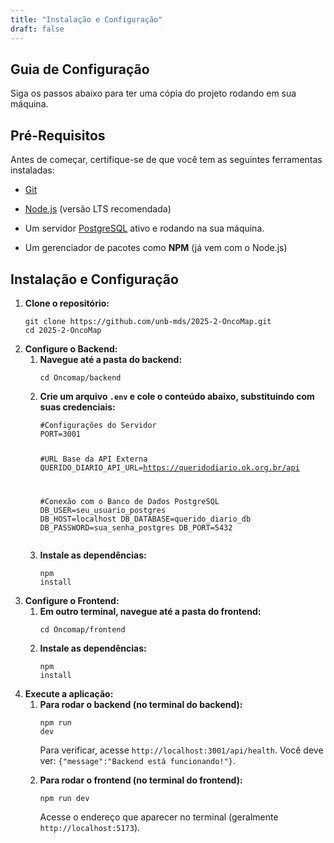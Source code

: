 ```yaml
---
title: "Instalação e Configuração"
draft: false
---
```


<section class="page-header">
    <h1>Guia de Configuração</h1>
    <p>Siga os passos abaixo para ter uma cópia do projeto rodando em sua máquina.</p>
</section>

<section class="guia-configuracao">
    <section class="requisitos">
        <h2>Pré-Requisitos</h2>
        <p>Antes de começar, certifique-se de que você tem as seguintes ferramentas instaladas:</p>
        <ul class="lista-requisitos">
            <li><p><a href="https://git-scm.com" target="_blank" rel="noopener noreferrer">Git</a></p></li>
            <li><p><a href="https://nodejs.org/en/" target="_blank" rel="noopener noreferrer">Node.js</a> (versão LTS recomendada)</p></li>
            <li><p>Um servidor <a href="https://www.postgresql.org/" target="_blank" rel="noopener noreferrer">PostgreSQL</a> ativo e rodando na sua máquina.</p></li>
            <li>Um gerenciador de pacotes como <strong>NPM</strong> (já vem com o Node.js)</li>
        </ul>
    </section>

<section class="instalacao_configuracao">
        <h2>Instalação e Configuração</h2>
        <ol>
            <li class="repositorio">
                <strong>Clone o repositório:</strong>
                <pre><code>git clone https://github.com/unb-mds/2025-2-OncoMap.git
cd 2025-2-OncoMap</code></pre>
            </li>
            <li class="backend">
                <strong>Configure o Backend:</strong>
                <ol>
                    <li>
                        <strong>Navegue até a pasta do backend:</strong>
                        <pre><code>cd Oncomap/backend</code></pre>
                    </li>
                    <li>
                        <strong>Crie um arquivo <code>.env</code> e cole o conteúdo abaixo, substituindo com suas credenciais:</strong>
                        <pre><code>#Configurações do Servidor
PORT=3001

#URL Base da API Externa
QUERIDO_DIARIO_API_URL=https://queridodiario.ok.org.br/api

#Conexão com o Banco de Dados PostgreSQL
DB_USER=seu_usuario_postgres
DB_HOST=localhost
DB_DATABASE=querido_diario_db
DB_PASSWORD=sua_senha_postgres
DB_PORT=5432
                        </code></pre>
                    </li>
                    <li>
                        <strong>Instale as dependências:</strong>
                        <pre><code>npm install</code></pre>
                    </li>
                </ol>
            </li>
            <li class="frontend">
                <strong>Configure o Frontend:</strong>
                <ol>
                    <li>
                        <strong>Em <strong>outro terminal</strong>, navegue até a pasta do frontend:</strong>
                        <pre><code>cd Oncomap/frontend</code></pre>
                    </li>
                    <li>
                        <strong>Instale as dependências:</strong>
                        <pre><code>npm install</code></pre>
                    </li>
                </ol>
            </li>
            <li class="executar">
                <strong>Execute a aplicação:</strong>
                <ol>
                    <li>
                        <strong>Para rodar o backend (no terminal do backend):</strong>
                        <pre><code>npm run dev</code></pre>
                        <p>Para verificar, acesse <code>http://localhost:3001/api/health</code>. Você deve ver: <code>{"message":"Backend está funcionando!"}</code>.</p>
                    </li>
                    <li>
                        <strong>Para rodar o frontend (no terminal do frontend):</strong>
                        <pre><code>npm run dev</code></pre>
                        <p>Acesse o endereço que aparecer no terminal (geralmente <code>http://localhost:5173</code>).</p>
                    </li>
                </ol>
            </li>
        </ol>
    </section>
</section>